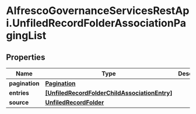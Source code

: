 # AlfrescoGovernanceServicesRestApi.UnfiledRecordFolderAssociationPagingList

## Properties
Name | Type | Description | Notes
------------ | ------------- | ------------- | -------------
**pagination** | [**Pagination**](Pagination.md) |  | [optional] 
**entries** | [**[UnfiledRecordFolderChildAssociationEntry]**](UnfiledRecordFolderChildAssociationEntry.md) |  | [optional] 
**source** | [**UnfiledRecordFolder**](UnfiledRecordFolder.md) |  | [optional] 


